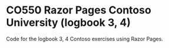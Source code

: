 # CO550 Razor Pages Contoso University (logbook 3, 4)
 Code for the logbook 3, 4 Contoso exercises using Razor Pages.
